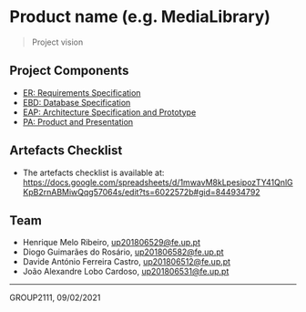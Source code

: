# Product name (e.g. MediaLibrary)

> Project vision

## Project Components

* [ER: Requirements Specification](er)
* [EBD: Database Specification](ebd)
* [EAP: Architecture Specification and Prototype](eap)
* [PA: Product and Presentation](pa)

## Artefacts Checklist

* The artefacts checklist is available at: <https://docs.google.com/spreadsheets/d/1mwavM8kLpesipozTY41QnlGKpB2rnABMiwQqg57064s/edit?ts=6022572b#gid=844934792>

## Team

* Henrique Melo Ribeiro, up201806529@fe.up.pt
* Diogo Guimarães do Rosário, up201806582@fe.up.pt
* Davide António Ferreira Castro, up201806512@fe.up.pt
* João Alexandre Lobo Cardoso, up201806531@fe.up.pt

***
GROUP2111, 09/02/2021
